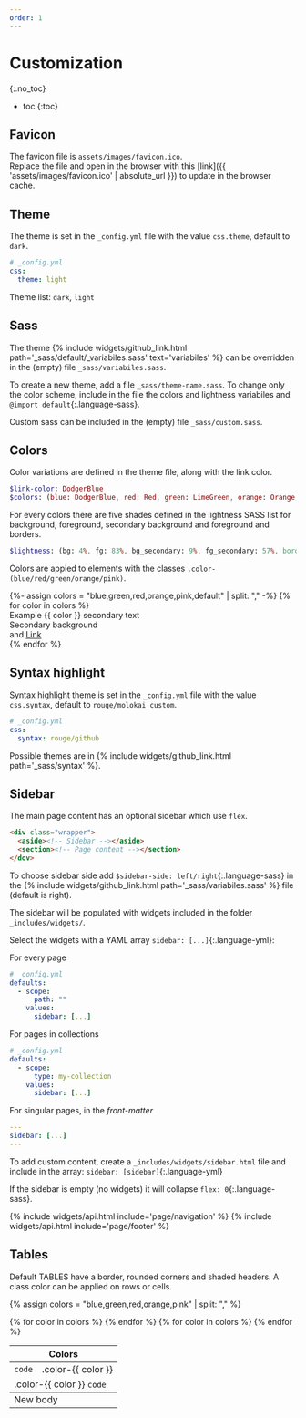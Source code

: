```yaml
---
order: 1
---
```


# Customization
{:.no_toc}

* toc
{:toc}

## Favicon

The favicon file is `assets/images/favicon.ico`.  
Replace the file and open in the browser with this [link]({{ 'assets/images/favicon.ico' | absolute_url }}) to update in the browser cache.

## Theme

The theme is set in the `_config.yml` file with the value `css.theme`, default to `dark`.

```yml
# _config.yml
css:
  theme: light
```

Theme list: `dark`, `light`

## Sass

The theme {% include widgets/github_link.html path='_sass/default/_variabiles.sass' text='variabiles' %} can be overridden in the (empty) file `_sass/variabiles.sass`.  

To create a new theme, add a file `_sass/theme-name.sass`. To change only the color scheme, include in the file the colors and lightness variabiles and `@import default`{:.language-sass}.

Custom sass can be included in the (empty) file `_sass/custom.sass`.

## Colors

Color variations are defined in the theme file, along with the link color.
```sass
$link-color: DodgerBlue
$colors: (blue: DodgerBlue, red: Red, green: LimeGreen, orange: Orange, pink: Fuchsia)
```
For every colors there are five shades defined in the lightness SASS list for background, foreground, secondary background and foreground and borders.
```sass
$lightness: (bg: 4%, fg: 83%, bg_secondary: 9%, fg_secondary: 57%, border: 21%)
```

Colors are appied to elements with the classes `.color-(blue/red/green/orange/pink)`.
<div class="grid">
{%- assign colors = "blue,green,red,orange,pink,default" | split: "," -%}
{% for color in colors %}
<div class="p-around rounded color-{{ color }}">
  Example {{ color }} <span class="fg-secondary">secondary text</span>
  <div class="p-around mvh bg-secondary rounded">Secondary background</div>
  and <a href="#">Link</a>
</div>
{% endfor %}
</div>

## Syntax highlight

Syntax highlight theme is set in the `_config.yml` file with the value `css.syntax`, default to `rouge/molokai_custom`.

```yml
# _config.yml
css:
  syntax: rouge/github
```

Possible themes are in {% include widgets/github_link.html path='_sass/syntax' %}. 

## Sidebar

The main page content has an optional sidebar which use `flex`.

```html
<div class="wrapper">
  <aside><!-- Sidebar --></aside>
  <section><!-- Page content --></section>
</dov>
```

To choose sidebar side add `$sidebar-side: left/right`{:.language-sass} in the {% include widgets/github_link.html path='_sass/variabiles.sass' %} file (default is right).

The sidebar will be populated with widgets included in the folder `_includes/widgets/`.

Select the widgets with a YAML array `sidebar: [...]`{:.language-yml}:

<div class="grid">
<div markdown="1">
For every page

```yml
# _config.yml
defaults:
  - scope:
      path: ""
    values:
      sidebar: [...]
```
</div>
<div markdown="1">
For pages in collections

```yml
# _config.yml
defaults:
  - scope:
      type: my-collection
    values:
      sidebar: [...]
```
</div>
</div>

For singular pages, in the _front-matter_

```yml
---
sidebar: [...]
---
```

To add custom content, create a `_includes/widgets/sidebar.html` file and include in the array: `sidebar: [sidebar]`{:.language-yml}

If the sidebar is empty (no widgets) it will collapse `flex: 0`{:.language-sass}.

{% include widgets/api.html include='page/navigation' %}
{% include widgets/api.html include='page/footer' %}

## Tables

Default TABLES have a border, rounded corners and shaded headers. A class color can be applied on rows or cells.

{% assign colors = "blue,green,red,orange,pink" | split: "," %}
<table>
  <thead>
    <tr>
      <th colspan=6>Colors</th>
    </tr>
  </thead>
  <tbody>
    <tr>
      <td><code>code</code></td>
      {% for color in colors %}
        <td class="color-{{ color }}">.color-{{ color }}</td>
      {% endfor %}
    </tr>
    {% for color in colors %}
      <tr class="color-{{ color }}">
        <td colspan=6>.color-{{ color }} <code>code</code></td>
      </tr>
    {% endfor %}
  </tbody>
  <tbody>
    <tr>
      <td colspan=6>New body</td>
    </tr>
  </tbody>
</table>